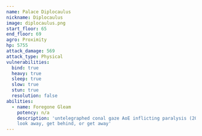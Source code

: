 ```yaml
---
name: Palace Diplocaulus
nickname: Diplocaulus
image: diplocaulus.png
start_floor: 65
end_floor: 69
agro: Proximity
hp: 5755
attack_damage: 569
attack_type: Physical
vulnerabilities:
  bind: true
  heavy: true
  sleep: true
  slow: true
  stun: true
  resolution: false
abilities:
  - name: Foregone Gleam
    potency: n/a
    description: 'untelegraphed conal gaze AoE inflicting paralysis (20s) -
    look away, get behind, or get away'
---
```

